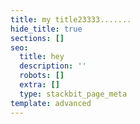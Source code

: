 ```yaml
---
title: my title23333.......
hide_title: true
sections: []
seo:
  title: hey
  description: ''
  robots: []
  extra: []
  type: stackbit_page_meta
template: advanced
---
```

